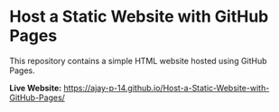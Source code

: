 # Host a Static Website with GitHub Pages

This repository contains a simple HTML website hosted using GitHub Pages.


**Live Website:** https://ajay-p-14.github.io/Host-a-Static-Website-with-GitHub-Pages/
